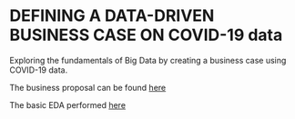 # DEFINING A DATA-DRIVEN BUSINESS CASE ON COVID-19 data

Exploring the fundamentals of Big Data by creating a business case using COVID-19 data.

The business proposal can be found [here](https://github.com/nastazya/Data-Driven-Business-Case-on-COVID-19/blob/master/Assignment%20Anastasia%20Haswani.pdf)

The basic EDA performed [here](https://github.com/nastazya/Data-Driven-Business-Case-on-COVID-19/blob/master/EDA.ipynb)
